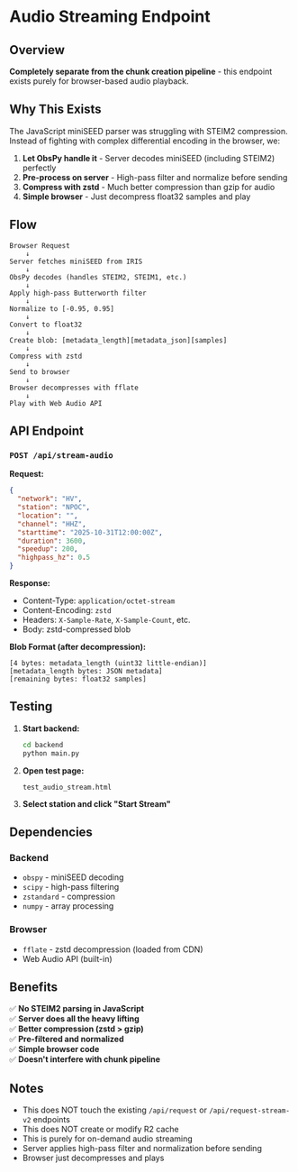 # Audio Streaming Endpoint

## Overview

**Completely separate from the chunk creation pipeline** - this endpoint exists purely for browser-based audio playback.

## Why This Exists

The JavaScript miniSEED parser was struggling with STEIM2 compression. Instead of fighting with complex differential encoding in the browser, we:

1. **Let ObsPy handle it** - Server decodes miniSEED (including STEIM2) perfectly
2. **Pre-process on server** - High-pass filter and normalize before sending
3. **Compress with zstd** - Much better compression than gzip for audio
4. **Simple browser** - Just decompress float32 samples and play

## Flow

```
Browser Request
    ↓
Server fetches miniSEED from IRIS
    ↓
ObsPy decodes (handles STEIM2, STEIM1, etc.)
    ↓
Apply high-pass Butterworth filter
    ↓
Normalize to [-0.95, 0.95]
    ↓
Convert to float32
    ↓
Create blob: [metadata_length][metadata_json][samples]
    ↓
Compress with zstd
    ↓
Send to browser
    ↓
Browser decompresses with fflate
    ↓
Play with Web Audio API
```

## API Endpoint

### `POST /api/stream-audio`

**Request:**
```json
{
  "network": "HV",
  "station": "NPOC",
  "location": "",
  "channel": "HHZ",
  "starttime": "2025-10-31T12:00:00Z",
  "duration": 3600,
  "speedup": 200,
  "highpass_hz": 0.5
}
```

**Response:**
- Content-Type: `application/octet-stream`
- Content-Encoding: `zstd`
- Headers: `X-Sample-Rate`, `X-Sample-Count`, etc.
- Body: zstd-compressed blob

**Blob Format (after decompression):**
```
[4 bytes: metadata_length (uint32 little-endian)]
[metadata_length bytes: JSON metadata]
[remaining bytes: float32 samples]
```

## Testing

1. **Start backend:**
   ```bash
   cd backend
   python main.py
   ```

2. **Open test page:**
   ```
   test_audio_stream.html
   ```

3. **Select station and click "Start Stream"**

## Dependencies

### Backend
- `obspy` - miniSEED decoding
- `scipy` - high-pass filtering
- `zstandard` - compression
- `numpy` - array processing

### Browser
- `fflate` - zstd decompression (loaded from CDN)
- Web Audio API (built-in)

## Benefits

✅ **No STEIM2 parsing in JavaScript**  
✅ **Server does all the heavy lifting**  
✅ **Better compression (zstd > gzip)**  
✅ **Pre-filtered and normalized**  
✅ **Simple browser code**  
✅ **Doesn't interfere with chunk pipeline**  

## Notes

- This does NOT touch the existing `/api/request` or `/api/request-stream-v2` endpoints
- This does NOT create or modify R2 cache
- This is purely for on-demand audio streaming
- Server applies high-pass filter and normalization before sending
- Browser just decompresses and plays


